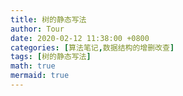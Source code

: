 ```yaml
---
title: 树的静态写法
author: Tour
date: 2020-02-12 11:38:00 +0800
categories: [算法笔记,数据结构的增删改查]
tags: [树的静态写法]
math: true
mermaid: true
---
```


